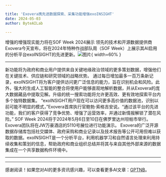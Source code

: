 ```yaml
---

title: 'Exovera携先进数据探索、采集功能增强exoINSIGHT'
date: 2024-05-03
author: ByteAILab

---
```


增强的增强现实能力将在SOF Week 2024展示
领先的技术和开源数据提供商Exovera今天宣布，将在2024年特种作战部队周（SOF Week）上展示其AI启用的分析平台exoINSIGHT的先进更新。![图片](https://ai-techpark.com/wp-content/uploads/2024/05/Exovera-E-960x540.jpg){ width=60% }

---
新功能将为政府和商业用户提供来自关键地缘政治领域的更多策划数据，增强他们在关键技术、供应链和研究领域的战略优势。
通过每日增加最多一百万条新记录，exoINSIGHT将为客户提供访问更广泛信息的能力，旨在识别机会和风险。此外，强大的生成人工智能的整合将使用户能够直观地解析数据，并从Exovera的庞大数据藏品中提取见解。升级的统一搜索功能将允许更高效、更有效地探索平台内多个独特数据集。
“exoINSIGHT用户现在可以访问更多高价值的数据池，识别以前可能不明显的模式，”Exovera首席执行官鲍勃·索格吉安说。“通过该平台的先进功能，我们的客户获得了竞争优势、增强了运营效率，并通过新情报解锁了潜在风险。”
SOF Week 2024将于2024年5月6日至10日在佛罗里达州坦帕市举行。Exovera团队将在JW万豪酒店的5110号展位进行功能演示。
Exovera的广泛开源数据存储库包括社交媒体、政府采购和商业记录以及技术报告等公开可用但难以获取的数据。exoINSIGHT是一个分析平台，利用机器学习和自然语言处理来利用持续收集和策划的信息，帮助政府和商业组织总结并将其与来自其他外部来源的数据集成在一个共享数据构件环境中。


---
---
感谢阅读！如果您对AI的更多资讯感兴趣，可以查看更多AI文章：[GPTNB](https://gptnb.com)。